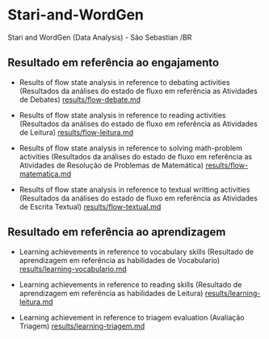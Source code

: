 # Stari-and-WordGen

Stari and WordGen (Data Analysis) - São Sebastian /BR

## Resultado em referência ao engajamento


- Results of flow state analysis in reference to debating activities (Resultados da análises do estado de fluxo em referência as Atividades de Debates) [results/flow-debate.md](results/flow-debate.md)

- Results of flow state analysis in reference to reading activities (Resultados da análises do estado de fluxo em referência as Atividades de Leitura) [results/flow-leitura.md](results/flow-leitura.md)

- Results of flow state analysis in reference to solving math-problem activities (Resultados da análises do estado de fluxo em referência as Atividades de Resolução de Problemas de Matemática) [results/flow-matematica.md](results/flow-matematica.md)

- Results of flow state analysis in reference to textual writting activities (Resultados da análises do estado de fluxo em referência as Atividades de Escrita Textual) [results/flow-textual.md](results/flow-textual.md)


## Resultado em referência ao aprendizagem


- Learning achievements in reference to vocabulary skills  (Resultado de aprendizagem em referência as habilidades de Vocabulario) [results/learning-vocabulario.md](results/learning-vocabulario.md)

- Learning achievements in reference to reading skills (Resultado de aprendizagem em referência as habilidades de Leitura) [results/learning-leitura.md](results/learning-leitura.md)

- Learning achievement in reference to triagem evaluation (Avaliação Triagem) [results/learning-triagem.md](results/learning-triagem.md)


